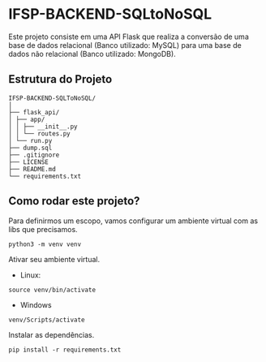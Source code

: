 # IFSP-BACKEND-SQLtoNoSQL

Este projeto consiste em uma API Flask que realiza a conversão de uma base de dados relacional (Banco utilizado: MySQL) para uma base de dados não relacional (Banco utilizado: MongoDB).

## Estrutura do Projeto
```
IFSP-BACKEND-SQLToNoSQL/
│
├── flask_api/
│ ├── app/
│ │ ├── __init__.py
│ │ └── routes.py
│ └── run.py
├── dump.sql
├── .gitignore
├── LICENSE
├── README.md
└── requirements.txt

```

## Como rodar este projeto?
Para definirmos um escopo, vamos configurar um ambiente virtual com as libs que precisamos.
```
python3 -m venv venv
```
Ativar seu ambiente virtual.
- Linux:
```
source venv/bin/activate
```
- Windows
```
venv/Scripts/activate
```

Instalar as dependências.
```
pip install -r requirements.txt
```
